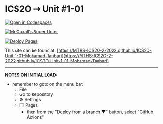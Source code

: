# ICS2O ⇢ Unit #1-01

[![Open in Codespaces](https://classroom.github.com/assets/launch-codespace-f4981d0f882b2a3f0472912d15f9806d57e124e0fc890972558857b51b24a6f9.svg)](https://classroom.github.com/open-in-codespaces?assignment_repo_id=10038926)

[![Mr Coxall's Super Linter](https://github.com/MTHS-ICS2O-2-2022/ICS2O-Unit-1-01-Mohamad-Tanbari/workflows/Mr%20Coxall's%20Super%20Linter/badge.svg)](https://github.com/MTHS-ICS2O-2-2022/ICS2O-Unit-1-01-Mohamad-Tanbari/actions)

[![Deploy Pages](https://github.com/MTHS-ICS2O-2-2022/ICS2O-Unit-1-01-Mohamad-Tanbari/workflows/Deploy%20Pages/badge.svg)](https://github.com/MTHS-ICS2O-2-2022/ICS2O-Unit-1-01-Mohamad-Tanbari/actions)

This site can be found at: [https://MTHS-ICS2O-2-2022.github.io/ICS2O-Unit-1-01-Mohamad-Tanbari](https://MTHS-ICS2O-2-2022.github.io/ICS2O-Unit-1-01-Mohamad-Tanbari)

---

**NOTES ON INITIAL LOAD:**
- remember to goto on the menu bar:
  - File
  - Go to Repository
  - ⚙ Settings
  - 🗔 Pages
    - then from the "Deploy from a branch ▼" button, select "GitHub Actions"
